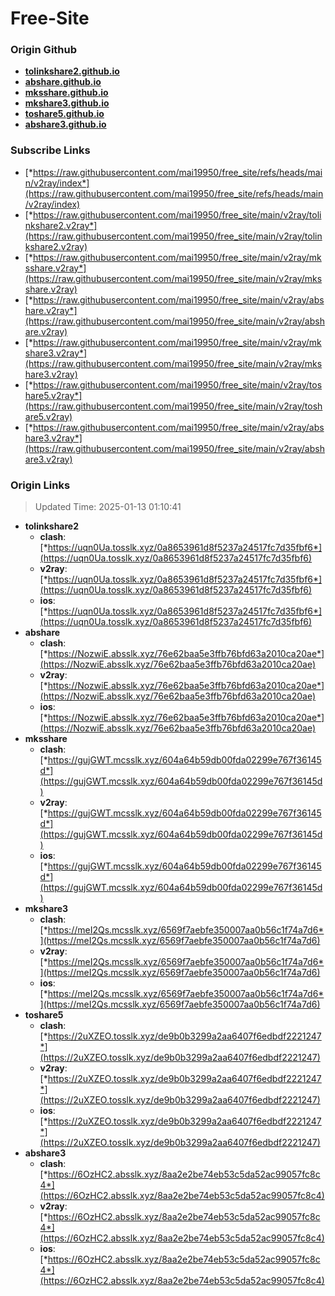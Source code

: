 # Free-Site

### Origin Github

- [**tolinkshare2.github.io**](https://github.com/tolinkshare2/tolinkshare2.github.io)
- [**abshare.github.io**](https://github.com/abshare/abshare.github.io)
- [**mksshare.github.io**](https://github.com/mksshare/mksshare.github.io)
- [**mkshare3.github.io**](https://github.com/mkshare3/mkshare3.github.io)
- [**toshare5.github.io**](https://github.com/toshare5/toshare5.github.io)
- [**abshare3.github.io**](https://github.com/abshare3/abshare3.github.io)

### Subscribe Links

- [*https://raw.githubusercontent.com/mai19950/free_site/refs/heads/main/v2ray/index*](https://raw.githubusercontent.com/mai19950/free_site/refs/heads/main/v2ray/index)
- [*https://raw.githubusercontent.com/mai19950/free_site/main/v2ray/tolinkshare2.v2ray*](https://raw.githubusercontent.com/mai19950/free_site/main/v2ray/tolinkshare2.v2ray)
- [*https://raw.githubusercontent.com/mai19950/free_site/main/v2ray/mksshare.v2ray*](https://raw.githubusercontent.com/mai19950/free_site/main/v2ray/mksshare.v2ray)
- [*https://raw.githubusercontent.com/mai19950/free_site/main/v2ray/abshare.v2ray*](https://raw.githubusercontent.com/mai19950/free_site/main/v2ray/abshare.v2ray)
- [*https://raw.githubusercontent.com/mai19950/free_site/main/v2ray/mkshare3.v2ray*](https://raw.githubusercontent.com/mai19950/free_site/main/v2ray/mkshare3.v2ray)
- [*https://raw.githubusercontent.com/mai19950/free_site/main/v2ray/toshare5.v2ray*](https://raw.githubusercontent.com/mai19950/free_site/main/v2ray/toshare5.v2ray)
- [*https://raw.githubusercontent.com/mai19950/free_site/main/v2ray/abshare3.v2ray*](https://raw.githubusercontent.com/mai19950/free_site/main/v2ray/abshare3.v2ray)

### Origin Links

> Updated Time: 2025-01-13 01:10:41

- **tolinkshare2**
  - **clash**: [*https://uqn0Ua.tosslk.xyz/0a8653961d8f5237a24517fc7d35fbf6*](https://uqn0Ua.tosslk.xyz/0a8653961d8f5237a24517fc7d35fbf6)
  - **v2ray**: [*https://uqn0Ua.tosslk.xyz/0a8653961d8f5237a24517fc7d35fbf6*](https://uqn0Ua.tosslk.xyz/0a8653961d8f5237a24517fc7d35fbf6)
  - **ios**: [*https://uqn0Ua.tosslk.xyz/0a8653961d8f5237a24517fc7d35fbf6*](https://uqn0Ua.tosslk.xyz/0a8653961d8f5237a24517fc7d35fbf6)
- **abshare**
  - **clash**: [*https://NozwiE.absslk.xyz/76e62baa5e3ffb76bfd63a2010ca20ae*](https://NozwiE.absslk.xyz/76e62baa5e3ffb76bfd63a2010ca20ae)
  - **v2ray**: [*https://NozwiE.absslk.xyz/76e62baa5e3ffb76bfd63a2010ca20ae*](https://NozwiE.absslk.xyz/76e62baa5e3ffb76bfd63a2010ca20ae)
  - **ios**: [*https://NozwiE.absslk.xyz/76e62baa5e3ffb76bfd63a2010ca20ae*](https://NozwiE.absslk.xyz/76e62baa5e3ffb76bfd63a2010ca20ae)
- **mksshare**
  - **clash**: [*https://gujGWT.mcsslk.xyz/604a64b59db00fda02299e767f36145d*](https://gujGWT.mcsslk.xyz/604a64b59db00fda02299e767f36145d)
  - **v2ray**: [*https://gujGWT.mcsslk.xyz/604a64b59db00fda02299e767f36145d*](https://gujGWT.mcsslk.xyz/604a64b59db00fda02299e767f36145d)
  - **ios**: [*https://gujGWT.mcsslk.xyz/604a64b59db00fda02299e767f36145d*](https://gujGWT.mcsslk.xyz/604a64b59db00fda02299e767f36145d)
- **mkshare3**
  - **clash**: [*https://meI2Qs.mcsslk.xyz/6569f7aebfe350007aa0b56c1f74a7d6*](https://meI2Qs.mcsslk.xyz/6569f7aebfe350007aa0b56c1f74a7d6)
  - **v2ray**: [*https://meI2Qs.mcsslk.xyz/6569f7aebfe350007aa0b56c1f74a7d6*](https://meI2Qs.mcsslk.xyz/6569f7aebfe350007aa0b56c1f74a7d6)
  - **ios**: [*https://meI2Qs.mcsslk.xyz/6569f7aebfe350007aa0b56c1f74a7d6*](https://meI2Qs.mcsslk.xyz/6569f7aebfe350007aa0b56c1f74a7d6)
- **toshare5**
  - **clash**: [*https://2uXZEO.tosslk.xyz/de9b0b3299a2aa6407f6edbdf2221247*](https://2uXZEO.tosslk.xyz/de9b0b3299a2aa6407f6edbdf2221247)
  - **v2ray**: [*https://2uXZEO.tosslk.xyz/de9b0b3299a2aa6407f6edbdf2221247*](https://2uXZEO.tosslk.xyz/de9b0b3299a2aa6407f6edbdf2221247)
  - **ios**: [*https://2uXZEO.tosslk.xyz/de9b0b3299a2aa6407f6edbdf2221247*](https://2uXZEO.tosslk.xyz/de9b0b3299a2aa6407f6edbdf2221247)
- **abshare3**
  - **clash**: [*https://6OzHC2.absslk.xyz/8aa2e2be74eb53c5da52ac99057fc8c4*](https://6OzHC2.absslk.xyz/8aa2e2be74eb53c5da52ac99057fc8c4)
  - **v2ray**: [*https://6OzHC2.absslk.xyz/8aa2e2be74eb53c5da52ac99057fc8c4*](https://6OzHC2.absslk.xyz/8aa2e2be74eb53c5da52ac99057fc8c4)
  - **ios**: [*https://6OzHC2.absslk.xyz/8aa2e2be74eb53c5da52ac99057fc8c4*](https://6OzHC2.absslk.xyz/8aa2e2be74eb53c5da52ac99057fc8c4)
